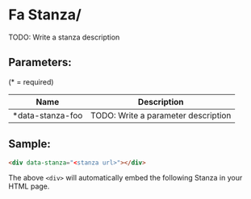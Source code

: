 Fa Stanza/
==========

TODO: Write a stanza description

## Parameters:

(* = required)

| Name             | Description                         |
|------------------|-------------------------------------|
| *data-stanza-foo | TODO: Write a parameter description |

## Sample:

```html
<div data-stanza="<stanza url>"></div>
```

The above `<div>` will automatically embed the following Stanza in your HTML page.

<div data-stanza="/stanza/fa_stanza/"></div>
